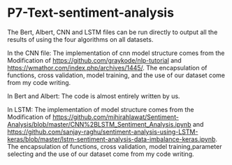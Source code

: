 # P7-Text-sentiment-analysis

The Bert, Albert, CNN and LSTM files can be run directly to output all the results of using the four algorithms on all datasets.

In the CNN file: 
The implementation of cnn model structure comes from the Modification of https://github.com/graykode/nlp-tutorial and https://wmathor.com/index.php/archives/1445/.
The encapsulation of functions, cross validation, model training, and the use of our dataset come from my code writing.

In Bert and Albert: 
The code is almost entirely written by us.

In LSTM:
The implementation of model structure comes from the Modification of https://github.com/mihirahlawat/Sentiment-Analysis/blob/master/CNN%2BLSTM_Sentiment_Analysis.ipynb and https://github.com/sanjay-raghu/sentiment-analysis-using-LSTM-keras/blob/master/lstm-sentiment-analysis-data-imbalance-keras.ipynb. The encapsulation of functions, cross validation, model training,parameter selecting and the use of our dataset come from my code writing.

